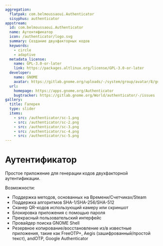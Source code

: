 ```yaml
---
aggregation:
  flatpak: com.belmoussaoui.Authenticator
  sisyphus: authenticator
appstream:
  id: com.belmoussaoui.Authenticator
  name: Аутентификатор
  icon: /authenticator/logo.svg
  summary: Создание двухфакторных кодов
  keywords:
    - circle
    - adaptive
  metadata_license:
    name: GPL-3.0-or-later
    link: https://packages.altlinux.org/license/GPL-3.0-or-later
  developer:
    name: GNOME
    avatar: https://gitlab.gnome.org/uploads/-/system/group/avatar/8/gnomelogo.png?width=48
  url:
    homepage: https://apps.gnome.org/Authenticator
    bugtracker: https://gitlab.gnome.org/World/authenticator/-/issues
gallery:
  title: Галерея
  type: slider
  items:
    - src: /authenticator/sc-1.png
    - src: /authenticator/sc-2.png
    - src: /authenticator/sc-3.png
    - src: /authenticator/sc-4.png
    - src: /authenticator/sc-5.png
---
```


# Аутентификатор

Простое приложение для генерации кодов двухфакторной аутентификации.

Возможности:

- Поддержка методов, основанных на Времени/Счетчиках/Steam
- Поддержка алгоритмов SHA-1/SHA-256/SHA-512
- Сканер QR-кодов использующий камеру или скриншот
- Блокировка приложения с помощью пароля
- Прекрасный пользовательский интерфейс
- Провайдер поиска GNOME Shell
- Резервное копирование/восстановление из/в известные приложения, такие как FreeOTP+, Aegis (зашифрованный/простой текст), andOTP, Google Authenticator

<AGWGallery />

<!--@include: @apps/_parts/install/content-repo.md-->
<!--@include: @apps/_parts/install/content-flatpak.md-->
